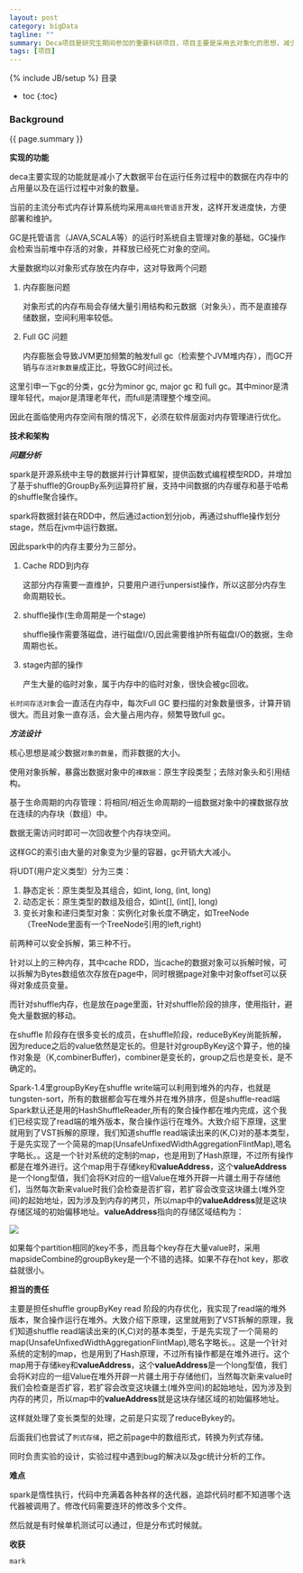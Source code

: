 ```yaml
---
layout: post
category: bigData
tagline: ""
summary: Deca项目是研究生期间参加的重要科研项目，项目主要是采用去对象化的思想，减少大数据平台在运行过程中，数据的占有空间与对象的数量，从而减小内存的压力，也减小GC的压力。
tags: [项目]
---
```

{% include JB/setup %}
目录

* toc
{:toc}

### Background ###
{{ page.summary }}

**实现的功能**

deca主要实现的功能就是减小了大数据平台在运行任务过程中的数据在内存中的占用量以及在运行过程中对象的数量。

当前的主流分布式内存计算系统均采用`高级托管语言`开发，这样开发进度快，方便部署和维护。

GC是托管语言（JAVA,SCALA等）的运行时系统自主管理对象的基础，GC操作会检索当前堆中存活的对象，并释放已经死亡对象的空间。

大量数据均以对象形式存放在内存中，这对导致两个问题

1. 内存膨胀问题

   对象形式的内存布局会存储大量引用结构和元数据（对象头），而不是直接存储数据，空间利用率较低。

2. Full GC 问题

   内存膨胀会导致JVM更加频繁的触发full gc（检索整个JVM堆内存），而GC开销与`存活对象数量`成正比，导致GC时间过长。

这里引申一下gc的分类，gc分为minor gc, major gc 和 full gc。其中minor是清理年轻代，major是清理老年代，而full是清理整个堆空间。

因此在面临使用内存空间有限的情况下，必须在软件层面对内存管理进行优化。

**技术和架构**

***问题分析***

spark是开源系统中主导的数据并行计算框架，提供函数式编程模型RDD，并增加了基于shuffle的GroupBy系列运算符扩展，支持中间数据的内存缓存和基于哈希的shuffle聚合操作。

spark将数据封装在RDD中，然后通过action划分job，再通过shuffle操作划分stage，然后在jvm中运行数据。

因此spark中的内存主要分为三部分。

1. Cache RDD到内存

   这部分内存需要一直维护，只要用户进行unpersist操作，所以这部分内存生命周期较长。

2. shuffle操作(生命周期是一个stage)

   shuffle操作需要落磁盘，进行磁盘I/O,因此需要维护所有磁盘I/O的数据，生命周期也长。

3. stage内部的操作

   产生大量的临时对象，属于内存中的临时对象，很快会被gc回收。

`长时间存活对象`会一直活在内存中，每次Full GC 要扫描的对象数量很多，计算开销很大。而且对象一直存活，会大量占用内存，频繁导致full gc。



***方法设计***

核心思想是减少数据`对象的数量`，而非数据的大小。

使用对象拆解，暴露出数据对象中的`裸数据`：原生字段类型；去除对象头和引用结构。

基于生命周期的内存管理：将相同/相近生命周期的一组数据对象中的裸数据存放在连续的内存块（数组）中。

数据无需访问时即可一次回收整个内存块空间。

这样GC的索引由大量的对象变为少量的容器，gc开销大大减小。



将UDT(用户定义类型）分为三类：

1. 静态定长：原生类型及其组合，如int, long, (int, long)
2. 动态定长：原生类型的数组及组合，如int[], (int[], long)
3. 变长对象和递归类型对象：实例化对象长度不确定，如TreeNode（TreeNode里面有一个TreeNode引用的left,right)

前两种可以安全拆解，第三种不行。





针对以上的三种内存，其中cache RDD，当cache的数据对象可以拆解时候，可以拆解为Bytes数组依次存放在page中，同时根据page对象中对象offset可以获得对象成员变量。

而针对shuffle内存，也是放在page里面，针对shuffle阶段的排序，使用指针，避免大量数据的移动。

在shuffle 阶段存在很多变长的成员，在shuffle阶段，reduceByKey尚能拆解，因为reduce之后的value依然是定长的。但是针对groupByKey这个算子，他的操作对象是（K,combinerBuffer)，combiner是变长的，group之后也是变长，是不确定的。

Spark-1.4里groupByKey在shuffle write端可以利用到堆外的内存，也就是tungsten-sort，所有的数据都会写在堆外并在堆外排序，但是shuffle-read端Spark默认还是用的HashShuffleReader,所有的聚合操作都在堆内完成，这个我们已经实现了read端的堆外版本，聚合操作运行在堆外。大致介绍下原理，这里就用到了VST拆解的原理，我们知道shuffle read端读出来的(K,C)对的基本类型，于是先实现了一个简易的map(UnsafeUnfixedWidthAggregationFlintMap),嗯名字略长。。这是一个针对系统的定制的map，也是用到了Hash原理，不过所有操作都是在堆外进行。这个map用于存储key和**valueAddress**，这个**valueAddress**是一个long型值，我们会将K对应的一组Value在堆外开辟一片疆土用于存储他们，当然每次新来value时我们会检查是否扩容，若扩容会改变这块疆土(堆外空间)的起始地址，因为涉及到内存的拷贝，所以map中的**valueAddress**就是这块存储区域的初始偏移地址。**valueAddress**指向的存储区域结构为：

![](https://kzx1025.github.io/img/map.jpg)

如果每个partition相同的key不多，而且每个key存在大量value时，采用mapsideCombine的groupBykey是一个不错的选择。如果不存在hot key，那收益就很小。

**担当的责任**

主要是担任shuffle groupByKey read 阶段的内存优化，我实现了read端的堆外版本，聚合操作运行在堆外。大致介绍下原理，这里就用到了VST拆解的原理，我们知道shuffle read端读出来的(K,C)对的基本类型，于是先实现了一个简易的map(UnsafeUnfixedWidthAggregationFlintMap),嗯名字略长。。这是一个针对系统的定制的map，也是用到了Hash原理，不过所有操作都是在堆外进行。这个map用于存储key和**valueAddress**，这个**valueAddress**是一个long型值，我们会将K对应的一组Value在堆外开辟一片疆土用于存储他们，当然每次新来value时我们会检查是否扩容，若扩容会改变这块疆土(堆外空间)的起始地址，因为涉及到内存的拷贝，所以map中的**valueAddress**就是这块存储区域的初始偏移地址。

这样就处理了变长类型的处理，之前是只实现了reduceBykey的。



后面我们也尝试了`列式存储`，把之前page中的数组形式，转换为列式存储。

同时负责实验的设计，实验过程中遇到bug的解决以及gc统计分析的工作。

**难点**

spark是惰性执行，代码中充满着各种各样的迭代器，追踪代码时都不知道哪个迭代器被调用了。修改代码需要连环的修改多个文件。



然后就是有时候单机测试可以通过，但是分布式时候就。

**收获**

`mark`
